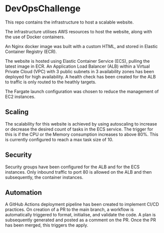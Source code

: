 # DevOpsChallenge

This repo contains the infrastructure to host a scalable website.

The infrastructure utilises AWS resources to host the website, along with the use of Docker containers.

An Nginx docker image was built with a custom HTML, and stored in Elastic Container Registry (ECR).

The website is hosted using Elastic Container Service (ECS), pulling the latest image in ECR. An Application Load Balancer (ALB) within a Virtual Private Cloud (VPC) with 3 public subnets in 3 availability zones has been deployed for high availability. A health check has been created for the ALB to traffic is only routed to the heathly targets.

The Fargate launch configuration was chosen to reduce the management of EC2 instances.

## Scaling
The scalability for this website is achieved by using autoscaling to increase or decrease the desired count of tasks in the ECS service. The trigger for this is if the CPU or the Memory consumption increases to above 80%. This is currently configured to reach a max task size of 10.

## Security
Security groups have been configured for the ALB and for the ECS instances. Only inbound traffic to port 80 is allowed on the ALB and then subsequently, the container instances.

## Automation
A GitHub Actions deployment pipeline has been created to implement CI/CD practices. On creation of a PR to the main branch, a workflow is automatically triggered to format, initialise, and validate the code. A plan is subsequently generated and posted as a comment on the PR.
Once the PR has been merged, this triggers the apply.